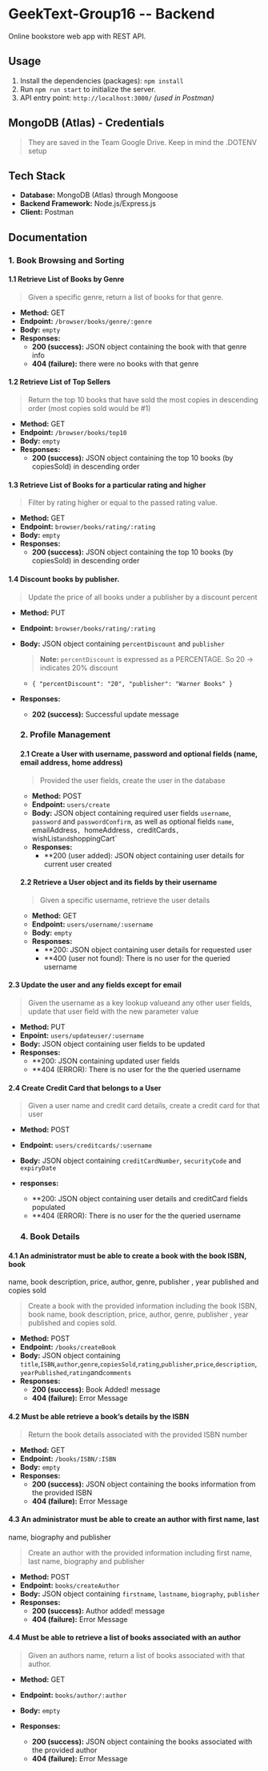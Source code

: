 # GeekText-Group16 -- Backend

Online bookstore web app with REST API.

## Usage

1. Install the dependencies (packages): `npm install`
2. Run `npm run start` to initialize the server.
3. API entry point: `http://localhost:3000/` _(used in Postman)_

## MongoDB (Atlas) - Credentials

> They are saved in the Team Google Drive. Keep in mind the .DOTENV setup

## Tech Stack

- **Database:** MongoDB (Atlas) through Mongoose
- **Backend Framework:** Node.js/Express.js
- **Client:** Postman

## Documentation

### 1. Book Browsing and Sorting

#### 1.1 Retrieve List of Books by Genre

> Given a specific genre, return a list of books for that genre.

- **Method:** GET
- **Endpoint:** `/browser/books/genre/:genre`
- **Body:** `empty`
- **Responses:**
  - **200 (success):** JSON object containing the book with that genre info
  - **404 (failure):** there were no books with that genre

#### 1.2 Retrieve List of Top Sellers

> Return the top 10 books that have sold the most copies in descending order (most copies sold would be #1)

- **Method:** GET
- **Endpoint:** `/browser/books/top10`
- **Body:** `empty`
- **Responses:**
  - **200 (success):** JSON object containing the top 10 books (by copiesSold) in descending order

#### 1.3 Retrieve List of Books for a particular rating and higher

> Filter by rating higher or equal to the passed rating value.

- **Method:** GET
- **Endpoint:** `browser/books/rating/:rating`
- **Body:** `empty`
- **Responses:**
  - **200 (success):** JSON object containing the top 10 books (by copiesSold) in descending order

#### 1.4 Discount books by publisher.

> Update the price of all books under a publisher by a discount percent

- **Method:** PUT
- **Endpoint:** `browser/books/rating/:rating`
- **Body:** JSON object containing `percentDiscount` and `publisher`
  > **Note:** `percentDiscount` is expressed as a PERCENTAGE. So 20 -> indicates 20% discount
  - `{
  "percentDiscount": "20",
    "publisher": "Warner Books"
}`
- **Responses:**

  - **202 (success):** Successful update message

  ### 2. Profile Management

  #### 2.1 Create a User with username, password and optional fields (name, email address, home address)

  > Provided the user fields, create the user in the database

  - **Method:** POST
  - **Endpoint:** `users/create`
  - **Body:** JSON object containing required user fields `username`, `password` and `passwordConfirm`, as well as optional fields `name`, emailAddress`, `homeAddress`, `creditCards`, `wishList`and`shoppingCart`
  - **Responses:**
    - **200 (user added): JSON object containing user details for current user created

  #### 2.2 Retrieve a User object and its fields by their username

  > Given a specific username, retrieve the user details

  - **Method:** GET
  - **Endpoint:** `users/username/:username`
  - **Body:** `empty`
  - **Responses:**
    - **200: JSON object containing user details for requested user
    - **400 (user not found): There is no user for the queried username

#### 2.3 Update the user and any fields except for email

> Given the username as a key lookup valueand any other user fields, update that user field with the new parameter value

- **Method:** PUT
- **Enpoint:** `users/updateuser/:username`
- **Body:** JSON object containing user fields to be updated
- **Responses:**
  - **200: JSON containing updated user fields
  - **404 (ERROR): There is no user for the the queried username

#### 2.4 Create Credit Card that belongs to a User

> Given a user name and credit card details, create a credit card for that user

- **Method:** POST
- **Endpoint:** `users/creditcards/:username`
- **Body:** JSON object containing `creditCardNumber`, `securityCode` and `expiryDate`
- **responses:**
  - **200: JSON object containing user details and creditCard fields populated
  - **404 (ERROR): There is no user for the the queried username
  
  ### 4. Book Details

#### 4.1 An administrator must be able to create a book with the book ISBN, book
name, book description, price, author, genre, publisher , year published and
copies sold

> Create a book with the provided information including the book ISBN, book name, book description, price, author, genre, publisher , year published and
copies sold.

- **Method:** POST
- **Endpoint:** `/books/createBook`
- **Body:** JSON object containing `title`,`ISBN`,`author`,`genre`,`copiesSold`,`rating`,`publisher`,`price`,`description`,`yearPublished`,`rating`and`comments`
- **Responses:**
  - **200 (success):** Book Added! message 
  - **404 (failure):** Error Message

#### 4.2 Must be able retrieve a book’s details by the ISBN

> Return the book details associated with the provided ISBN number

- **Method:** GET
- **Endpoint:** `/books/ISBN/:ISBN`
- **Body:** `empty`
- **Responses:**
  - **200 (success):** JSON object containing the books information from the provided ISBN
  - **404 (failure):** Error Message

#### 4.3 An administrator must be able to create an author with first name, last
name, biography and publisher

> Create an author with the provided information including first name, last
name, biography and publisher

- **Method:** POST
- **Endpoint:** `books/createAuthor`
- **Body:** JSON object containing `firstname`, `lastname`, `biography`, `publisher`
- **Responses:**
  - **200 (success):** Author added! message
  - **404 (failure):** Error Message

#### 4.4 Must be able to retrieve a list of books associated with an author

> Given an authors name, return a list of books associated with that author.

- **Method:** GET
- **Endpoint:** `books/author/:author`
- **Body:** `empty`
- **Responses:**

  - **200 (success):** JSON object containing the books associated with the provided author
  - **404 (failure):** Error Message
  

